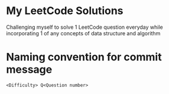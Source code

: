 # My LeetCode Solutions  
Challenging myself to solve 1 LeetCode question everyday while incorporating 1 of any concepts of data structure and algorithm  
# Naming convention for commit message   
`<Difficulty> Q<Question number>`